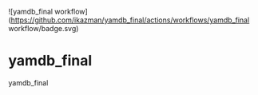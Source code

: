 ![yamdb_final workflow](https://github.com/ikazman/yamdb_final/actions/workflows/yamdb_final workflow/badge.svg)

# yamdb_final
yamdb_final
